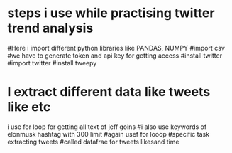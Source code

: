 # steps i use while practising twitter trend analysis
#Here i import different python libraries like PANDAS, NUMPY
#import csv
#we have to generate token and api key for  getting access
#install twitter
#import twitter
#install tweepy 
# I extract different data like tweets like etc
i use for loop  for getting all text of jeff goins 
#i also use keywords of elonmusk hashtag with 300 limit 
#again usef  for looop
#specific task extracting tweets
#called datafrae for tweets likesand time 
